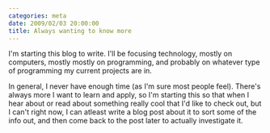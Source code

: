 ```yaml
---
categories: meta
date: 2009/02/03 20:00:00
title: Always wanting to know more
---
```

I'm starting this blog to write. I'll be focusing technology, mostly on computers, mostly mostly on programming, and probably on whatever type of programming my current projects are in.

In general, I never have enough time (as I'm sure most people feel). There's always more I want to learn and apply, so I'm starting this so that when I hear about or read about something really cool that I'd like to check out, but I can't right now, I can atleast write a blog post about it to sort some of the info out, and then come back to the post later to actually investigate it.
